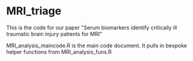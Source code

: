 # MRI_triage
This is the code for our paper "Serum biomarkers identify critically ill traumatic brain injury patients for MRI"

MRI_analysis_maincode.R is the main code document.
It pulls in bespoke helper functions from MRI_analysis_funs.R
